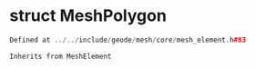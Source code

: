 # struct MeshPolygon

```cpp
Defined at ../../include/geode/mesh/core/mesh_element.h#83
```

```cpp
Inherits from MeshElement
```



